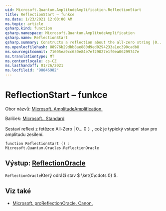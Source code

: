 ```yaml
---
uid: Microsoft.Quantum.AmplitudeAmplification.ReflectionStart
title: ReflectionStart – funkce
ms.date: 1/23/2021 12:00:00 AM
ms.topic: article
qsharp.kind: function
qsharp.namespace: Microsoft.Quantum.AmplitudeAmplification
qsharp.name: ReflectionStart
qsharp.summary: Constructs a reflection about the all-zero string |0...0〉, which is the typical input state to amplitude amplification.
ms.openlocfilehash: 88976b29dbb8ae880d9ed0294233a1ec390cadb8
ms.sourcegitcommit: 71605ea9cc630e84e7ef29027e1f0ea06299747e
ms.translationtype: MT
ms.contentlocale: cs-CZ
ms.lasthandoff: 01/26/2021
ms.locfileid: "98846982"
---
```

# <a name="reflectionstart-function"></a>ReflectionStart – funkce

Obor názvů: [Microsoft. AmplitudeAmplification.](xref:Microsoft.Quantum.AmplitudeAmplification)

Balíček: [Microsoft.. Standard](https://nuget.org/packages/Microsoft.Quantum.Standard)


Sestaví reflexi z řetězce All-Zero | 0... 0 〉, což je typický vstupní stav pro amplitudu zesílení.

```qsharp
function ReflectionStart () : Microsoft.Quantum.Oracles.ReflectionOracle
```


## <a name="output--reflectionoracle"></a>Výstup: [ReflectionOracle](xref:Microsoft.Quantum.Oracles.ReflectionOracle)

`ReflectionOracle`Který odráží stav $ \ket{0\cdots 0} $.

## <a name="see-also"></a>Viz také

- [Microsoft. proReflectionOracle. Canon.](xref:Microsoft.Quantum.Canon.ReflectionOracle)